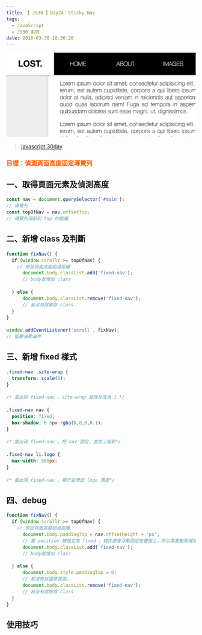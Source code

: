 ```yaml
---
title: 【 JS30 】Day24：Sticky Nav
tags:
  - JavaScript
  - JS30 系列
date: 2018-03-30 10:36:20
---
```

![](/img/js30day/small23.jpg)

> [javascript 30day](https://javascript30.com/)

<!-- more -->

### <span style="color:#ff5900">目標：偵測頁面高度固定導覽列</span>

## 一、取得頁面元素及偵測高度
```js
const nav = document.querySelector('#main');
// 導覽列
const topOfNav = nav.offsetTop;
// 導覽列頂部到 top 的距離
```

## 二、新增 class 及判斷

```js
function fixNav() {
  if (window.scrollY >= topOfNav) {
    // 假設頁面高度超過距離
      document.body.classList.add('fixed-nav');
      // body就增加 class
      
  } else {
      document.body.classList.remove('fixed-nav');
      // 若沒有就移除 class
  }
}

window.addEventListener('scroll', fixNav);
// 監聽滾動事件
```

## 三、新增 fixed 樣式
```css
.fixed-nav .site-wrap {
  transform: scale(1);
}

/* 當出現 fixed-nav ，site-wrap 縮放比改為 1 */

.fixed-nav nav {
  position: fixed;
  box-shadow: 0 5px rgba(0,0,0,0.1);
}

/* 當出現 fixed-nav ，把 nav 固定，並加上陰影*/

.fixed-nav li.logo {
  max-width: 500px;
}

/* 當出現 fixed-nav ，顯示並增加 logo 寬度*/

```

## 四、debug

```js
function fixNav() {
  if (window.scrollY >= topOfNav) {
    // 假設頁面高度超過距離
      document.body.paddingTop = nav.offsetHeight + 'px';
      // 當 position 被設定為 fixed ，物件便會浮動固定在畫面上，所以需要動態增加 offsetHeight 的高度，避免彈跳現象。
      document.body.classList.add('fixed-nav');
      // body就增加 class
      
  } else {
      document.body.style.paddingTop = 0;
      // 若沒有就還原頁面。
      document.body.classList.remove('fixed-nav');
      // 若沒有就移除 class
  }
}
```

## 使用技巧